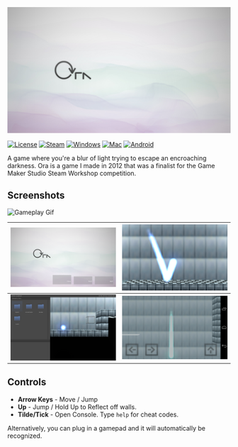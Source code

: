 ![Ora Logo](screenshots/cover.jpg)

[![License][license-img]][license-url]
[![Steam][steam-img]][steam-url]
[![Windows][windows-img]][windows-url]
[![Mac][mac-img]][mac-url]
[![Android][android-img]][android-url]

A game where you're a blur of light trying to escape an encroaching darkness. Ora is a game I made in 2012 that was a finalist for the Game Maker Studio Steam Workshop competition.

## Screenshots

![Gameplay Gif](screenshots/gameplay-animation.gif)

| ![Main Menu](screenshots/menu.png) | ![Gameplay](screenshots/gameplay.png) |
|:-:|:-:|
| ![Editor](screenshots/editor.png) | ![Android App](screenshots/android.png) |

## Controls

- **Arrow Keys** - Move / Jump
- **Up** - Jump / Hold Up to Reflect off walls. 
- **Tilde/Tick** - Open Console. Type `help` for cheat codes.

Alternatively, you can plug in a gamepad and it will automatically be recognized. 

[license-img]: http://img.shields.io/:license-mit-blue.svg?style=flat-square
[license-url]: https://opensource.org/licenses/MIT  
[steam-url]: https://steamcommunity.com/sharedfiles/filedetails/?id=101432890&tscn=1350763601
[steam-img]: https://img.shields.io/badge/steam-workshop-2a2a2a.svg?style=flat-square
[windows-img]: http://img.shields.io/:download-win-03b3fe.svg?style=flat-square
[windows-url]: https://github.com/alaingalvan/ora.gmx/raw/master/builds/windows/ora.exe 
[android-img]: http://img.shields.io/:download-android-a4ca39.svg?style=flat-square
[android-url]: https://github.com/alaingalvan/ora.gmx/raw/master/builds/android/ora.apk
[mac-img]: http://img.shields.io/:download-mac-cb929a.svg?style=flat-square
[mac-url]: https://github.com/alaingalvan/ora.gmx/raw/master/builds/osx/ora.app.zip